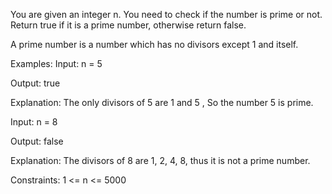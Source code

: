 You are given an integer n. You need to check if the number is prime or not. Return true if it is a prime number, otherwise return false.



A prime number is a number which has no divisors except 1 and itself.


Examples:
Input: n = 5

Output: true

Explanation: The only divisors of 5 are 1 and 5 , So the number 5 is prime.

Input: n = 8

Output: false

Explanation: The divisors of 8 are 1, 2, 4, 8, thus it is not a prime number.

Constraints:
1 <= n <= 5000